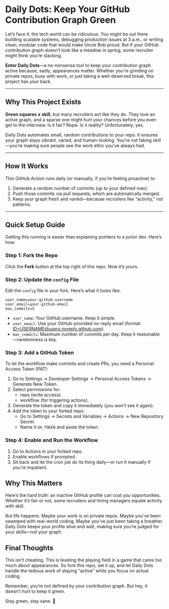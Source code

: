 # Daily Dots: Keep Your GitHub Contribution Graph Green

Let’s face it: the tech world can be ridiculous. You might be out there building scalable systems, debugging production issues at 3 a.m., or writing clean, modular code that would make Uncle Bob proud. But if your GitHub contribution graph doesn’t look like a meadow in spring, some recruiter might think you’re slacking.

**Enter Daily Dots**—a no-nonsense tool to keep your contribution graph active because, sadly, appearances matter. Whether you're grinding on private repos, busy with work, or just taking a well-deserved break, this project has your back.

---

## Why This Project Exists

**Green squares ≠ skill**, but many recruiters act like they do. They love an active graph, and a sparse one might hurt your chances before you even get to the interview. Is it fair? Nope. Is it reality? Unfortunately, yes.

Daily Dots automates small, random contributions to your repo. It ensures your graph stays vibrant, varied, and human-looking. You’re not faking skill—you’re making sure people see the work ethic you’ve always had.

---

## How It Works

This GitHub Action runs daily (or manually, if you’re feeling proactive) to:
1. Generate a random number of commits (up to your defined max).
2. Push those commits via pull requests, which are automatically merged.
3. Keep your graph fresh and varied—because recruiters like “activity,” not patterns.

---

## Quick Setup Guide

Getting this running is easier than explaining pointers to a junior dev. Here’s how:

### Step 1: Fork the Repo

Click the **Fork** button at the top right of this repo. Now it’s yours.

### Step 2: Update the `config` File

Edit the `config` file in your fork. Here’s what it looks like:

```plaintext
user_name=your-github-username
user_email=your-github-email
max_commits=5
```

- `user_name`: Your GitHub username. Keep it simple.
- `user_email`: Use your GitHub-provided no-reply email (format: ID+USERNAME@users.noreply.github.com).
- `max_commits`: Maximum number of commits per day. Keep it reasonable—randomness is key.

### Step 3: Add a GitHub Token
To let the workflow make commits and create PRs, you need a Personal Access Token (PAT):

1. Go to Settings → Developer Settings → Personal Access Tokens → Generate New Token.
2. Select permissions for:
    - repo (write access).
    - workflow (for triggering actions).
3. Generate the token and copy it immediately (you won’t see it again).
4. Add the token to your forked repo:
    - Go to Settings → Secrets and Variables → Actions → New Repository Secret.
    - Name it `GH_TOKEN` and paste the token.

### Step 4: Enable and Run the Workflow
1. Go to Actions in your forked repo.
2. Enable workflows if prompted.
3. Sit back and let the cron job do its thing daily—or run it manually if you’re impatient.

## Why This Matters
Here’s the hard truth: an inactive GitHub profile can cost you opportunities. Whether it’s fair or not, some recruiters and hiring managers equate activity with skill.

But life happens. Maybe your work is on private repos. Maybe you’ve been swamped with real-world coding. Maybe you’ve just been taking a breather. Daily Dots keeps your profile alive and well, making sure you’re judged for your skills—not your graph.

## Final Thoughts
This isn’t cheating. This is leveling the playing field in a game that cares too much about appearances. So fork this repo, set it up, and let Daily Dots handle the tedious work of staying “active” while you focus on actual coding.

Remember, you’re not defined by your contribution graph. But hey, it doesn’t hurt to keep it green.

Stay green, stay sane. 🚀
